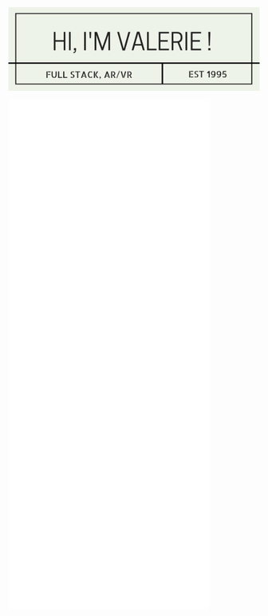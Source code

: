 ![alt text](https://github.com/valerienierenberg/valerienierenberg/blob/main/READMEbanner2.png?raw=true)
<!-- If you're using "main" as default branch -->
![Metrics](https://github.com/valerienierenberg/valerienierenberg/blob/main/github-metrics.svg)

<!--
**valerienierenberg/valerienierenberg** is a ✨ _special_ ✨ repository because its `README.md` (this file) appears on your GitHub profile.

Here are some ideas to get you started:

- 🔭 I’m currently working on ...
- 🌱 I’m currently learning ...
- 👯 I’m looking to collaborate on ...
- 🤔 I’m looking for help with ...
- 💬 Ask me about ...
- 📫 How to reach me: ...
- 😄 Pronouns: ...
- ⚡ Fun fact: ...
-->
